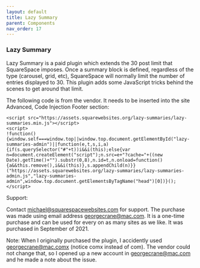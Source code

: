 ```yaml
---
layout: default
title: Lazy Summary
parent: Components
nav_order: 17
---
```


### Lazy Summary

Lazy Summary is a paid plugin which extends the 30 post limit that SquareSpace imposes.  Once a summary block is defined, regardless of the type (carousel, grid, etc), SquareSpace will normally limit the number of entries displayed to 30.  This plugin adds some JavaScript tricks behind the scenes to get around that limit.  

The following code is from the vendor.  It needs to be inserted into the site Advanced, Code Injection Footer section:

```
<script src="https://assets.squarewebsites.org/lazy-summaries/lazy-summaries.min.js"></script>
<script>
!function(){window.self===window.top||window.top.document.getElementById("lazy-summaries-admin")||function(e,t,s,i,a){if(s.querySelector("#"+t))i&&i(this);else{var n=document.createElement("script");n.src=e+"?cache="+((new Date).getTime()+"").substr(0,8),n.id=t,n.onload=function(){a&&this.remove(),i&&i(this)},s.appendChild(n)}}("https://assets.squarewebsites.org/lazy-summaries/lazy-summaries-admin.js","lazy-summaries-admin",window.top.document.getElementsByTagName("head")[0])}();
</script>
```

Support:  

Contact michael@squarespacewebsites.com for support.  The purchase was made using email address georgecrane@mac.com.   It is a one-time purchase and can be used for every on as many sites as we like.   It was purchased in September of 2021. 

Note: When I originally purchased the plugin, I accidently used georgecrane@mac.comx (notice comx instead of com).  The vendor could not change that, so I opened up a new account in georgecrane@mac.com and he made a note about the issue. 

